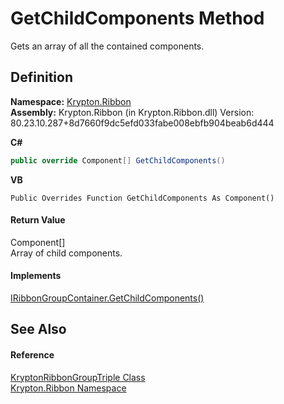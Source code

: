 # GetChildComponents Method


Gets an array of all the contained components.



## Definition
**Namespace:** <a href="1e9bc734-cff9-e9b8-f013-94cdac669794.md">Krypton.Ribbon</a>  
**Assembly:** Krypton.Ribbon (in Krypton.Ribbon.dll) Version: 80.23.10.287+8d7660f9dc5efd033fabe008ebfb904beab6d444

**C#**
``` C#
public override Component[] GetChildComponents()
```
**VB**
``` VB
Public Overrides Function GetChildComponents As Component()
```



#### Return Value
Component[]  
Array of child components.

#### Implements
<a href="7b67279e-7eeb-5879-10e8-f54a44815f5a.md">IRibbonGroupContainer.GetChildComponents()</a>  


## See Also


#### Reference
<a href="60d0d94b-667a-95aa-d8f7-eae4b37e211b.md">KryptonRibbonGroupTriple Class</a>  
<a href="1e9bc734-cff9-e9b8-f013-94cdac669794.md">Krypton.Ribbon Namespace</a>  
